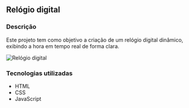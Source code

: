 ## Relógio digital 

### Descrição

Este projeto tem como objetivo a criação de um relógio digital dinâmico, exibindo a hora em tempo real de forma clara.

![Relógio digital](https://github.com/user-attachments/assets/0faf36e6-81c3-46d2-a48f-768b4a6c7370)

### Tecnologias utilizadas

* HTML
* CSS
* JavaScript
